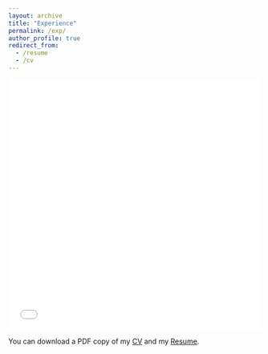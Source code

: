 ```yaml
---
layout: archive
title: "Experience"
permalink: /exp/
author_profile: true
redirect_from:
  - /resume
  - /cv
---
```


<iframe src="/files/pdf/Resume.pdf" width="100%" height="500" frameborder="no" border="0" marginwidth="0" marginheight="0"></iframe>

You can download a PDF copy of my [CV](/files/pdf/CV.pdf) and my [Resume](/files/pdf/Resume.pdf).
